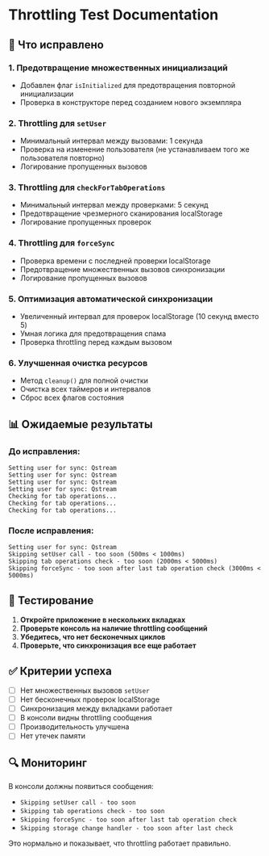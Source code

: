 # Throttling Test Documentation

## 🔧 Что исправлено

### 1. **Предотвращение множественных инициализаций**
- Добавлен флаг `isInitialized` для предотвращения повторной инициализации
- Проверка в конструкторе перед созданием нового экземпляра

### 2. **Throttling для `setUser`**
- Минимальный интервал между вызовами: 1 секунда
- Проверка на изменение пользователя (не устанавливаем того же пользователя повторно)
- Логирование пропущенных вызовов

### 3. **Throttling для `checkForTabOperations`**
- Минимальный интервал между проверками: 5 секунд
- Предотвращение чрезмерного сканирования localStorage
- Логирование пропущенных проверок

### 4. **Throttling для `forceSync`**
- Проверка времени с последней проверки localStorage
- Предотвращение множественных вызовов синхронизации
- Логирование пропущенных вызовов

### 5. **Оптимизация автоматической синхронизации**
- Увеличенный интервал для проверок localStorage (10 секунд вместо 5)
- Умная логика для предотвращения спама
- Проверка throttling перед каждым вызовом

### 6. **Улучшенная очистка ресурсов**
- Метод `cleanup()` для полной очистки
- Очистка всех таймеров и интервалов
- Сброс всех флагов состояния

## 📊 Ожидаемые результаты

### До исправления:
```
Setting user for sync: Qstream
Setting user for sync: Qstream
Setting user for sync: Qstream
Setting user for sync: Qstream
Checking for tab operations...
Checking for tab operations...
Checking for tab operations...
```

### После исправления:
```
Setting user for sync: Qstream
Skipping setUser call - too soon (500ms < 1000ms)
Skipping tab operations check - too soon (2000ms < 5000ms)
Skipping forceSync - too soon after last tab operation check (3000ms < 5000ms)
```

## 🧪 Тестирование

1. **Откройте приложение в нескольких вкладках**
2. **Проверьте консоль на наличие throttling сообщений**
3. **Убедитесь, что нет бесконечных циклов**
4. **Проверьте, что синхронизация все еще работает**

## ✅ Критерии успеха

- [ ] Нет множественных вызовов `setUser`
- [ ] Нет бесконечных проверок localStorage
- [ ] Синхронизация между вкладками работает
- [ ] В консоли видны throttling сообщения
- [ ] Производительность улучшена
- [ ] Нет утечек памяти

## 🔍 Мониторинг

В консоли должны появиться сообщения:
- `Skipping setUser call - too soon`
- `Skipping tab operations check - too soon`
- `Skipping forceSync - too soon after last tab operation check`
- `Skipping storage change handler - too soon after last check`

Это нормально и показывает, что throttling работает правильно.
